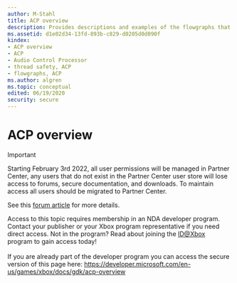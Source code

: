 ```yaml
---
author: M-Stahl
title: ACP overview
description: Provides descriptions and examples of the flowgraphs that are used to direct the Audio Control Processor (ACP).
ms.assetid: d1e02d34-13fd-893b-c829-d0205d0d090f
kindex:
- ACP overview
- ACP
- Audio Control Processor
- thread safety, ACP
- flowgraphs, ACP
ms.author: algren
ms.topic: conceptual
edited: 06/19/2020
security: secure
---
```


# ACP overview
> [!IMPORTANT]
> Starting February 3rd 2022, all user permissions will be managed in Partner Center, any users that do not exist in the Partner Center user store will lose access to forums, secure documentation, and downloads. To maintain access all users should be migrated to Partner Center. <p></p>See this <a href="https://forums.xboxlive.com/articles/132187/breaking-change-user-access-for-forums-secure-docu.html">forum article</a> for more details.  

 Access to this topic requires membership in an NDA developer program. Contact your publisher or your Xbox program representative if you need direct access. Not in the program? Read about joining the <a href="https://www.xbox.com/Developers/id">ID@Xbox</a> program to gain access today!  <br/><br/>If you are already part of the developer program you can access the secure version of this page here: <a target="_blank" href="https://developer.microsoft.com/en-us/games/xbox/docs/gdk/acp-overview">https://developer.microsoft.com/en-us/games/xbox/docs/gdk/acp-overview</a>